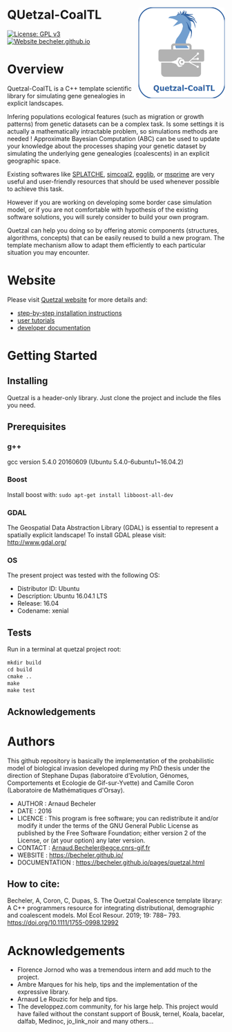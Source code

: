 # QUetzal-CoalTL <img align="right" width="200" src="https://github.com/Becheler/Becheler.github.io/blob/master/draw/logos/quetzal.png">

[![License: GPL v3](https://img.shields.io/badge/License-GPL%20v3-blue.svg)](https://www.gnu.org/licenses/gpl-3.0)
[![Website becheler.github.io](https://img.shields.io/website-up-down-green-red/https/becheler.github.io.svg)](https://becheler.github.io/pages/quetzal.html)

# Overview

Quetzal-CoalTL is a C++ template scientific library for simulating gene genealogies in explicit landscapes.

Infering populations ecological features (such as migration or growth patterns) from genetic datasets can be a complex task. Is some settings it is actually a mathematically intractable problem, so simulations methods are needed ! Approximate Bayesian Computation (ABC) can be used to update your knowledge about the processes shaping your genetic dataset by simulating the underlying gene genealogies (coalescents) in an explicit geographic space.

Existing softwares like [SPLATCHE](http://splatche.com/), [simcoal2](http://cmpg.unibe.ch/software/simcoal2/), [egglib](http://mycor.nancy.inra.fr/egglib/index.html), or [msprime](http://msprime.readthedocs.io/en/stable/index.html) are very useful and user-friendly resources that should be used whenever possible to achieve this task.

However if you are working on developing some border case simulation model, or if you are not comfortable with hypothesis of the existing software solutions, you will surely consider to build your own program.

Quetzal can help you doing so by offering atomic components (structures, algorithms, concepts) that can be easily reused to build a new program. The template mechanism allow to adapt them efficiently to each particular situation you may encounter.

# Website

Please visit [Quetzal website](https://becheler.github.io/pages/quetzal.html) for more details and:
 - [step-by-step installation instructions](https://becheler.github.io/pages/getting_started.html)
 - [user tutorials](https://becheler.github.io/pages/tutorials.html)
 - [developer documentation](https://becheler.github.io/quetzalAPI/html/index.html)

# Getting Started

## Installing

Quetzal is a header-only library. Just clone the project and include the files you need.

## Prerequisites

### g++
gcc version 5.4.0 20160609 (Ubuntu 5.4.0-6ubuntu1~16.04.2)

###  Boost

Install boost with: ```sudo apt-get install libboost-all-dev```

### GDAL

The Geospatial Data Abstraction Library (GDAL) is essential to represent a spatially explicit landscape!
To install GDAL please visit: http://www.gdal.org/

### OS

The present project was tested with the following OS:

- Distributor ID: Ubuntu
- Description: Ubuntu 16.04.1 LTS
- Release: 16.04
- Codename: xenial

## Tests
Run in a terminal at quetzal project root:
```
mkdir build
cd build
cmake ..
make
make test
```

## Acknowledgements

# Authors

This github repository is basically the implementation of the probabilistic model of biological invasion developed during my PhD thesis under the direction of Stephane Dupas (laboratoire d'Evolution, Génomes, Comportements et Ecologie de Gif-sur-Yvette) and Camille Coron (Laboratoire de Mathématiques d'Orsay).

- AUTHOR : Arnaud Becheler
- DATE   : 2016
- LICENCE : This program is free software; you can redistribute it and/or modify it under the terms of the GNU General Public License as published by the Free Software Foundation; either version 2 of the License, or (at your option) any later version.    
- CONTACT : Arnaud.Becheler@egce.cnrs-gif.fr
- WEBSITE : https://becheler.github.io/
- DOCUMENTATION : https://becheler.github.io/pages/quetzal.html

## How to cite:

 Becheler, A, Coron, C, Dupas, S. The Quetzal Coalescence template library: A C++ programmers resource for integrating distributional, demographic and coalescent models. Mol Ecol Resour. 2019; 19: 788– 793. https://doi.org/10.1111/1755-0998.12992

# Acknowledgements

- Florence Jornod who was a tremendous intern and add much to the project.
- Ambre Marques for his help, tips and the implementation of the expressive library.
- Arnaud Le Rouzic for help and tips.
- The developpez.com community, for his large help. This project would have failed without the constant support of Bousk, ternel, Koala, bacelar, dalfab, Medinoc, jo_link_noir and many others...
